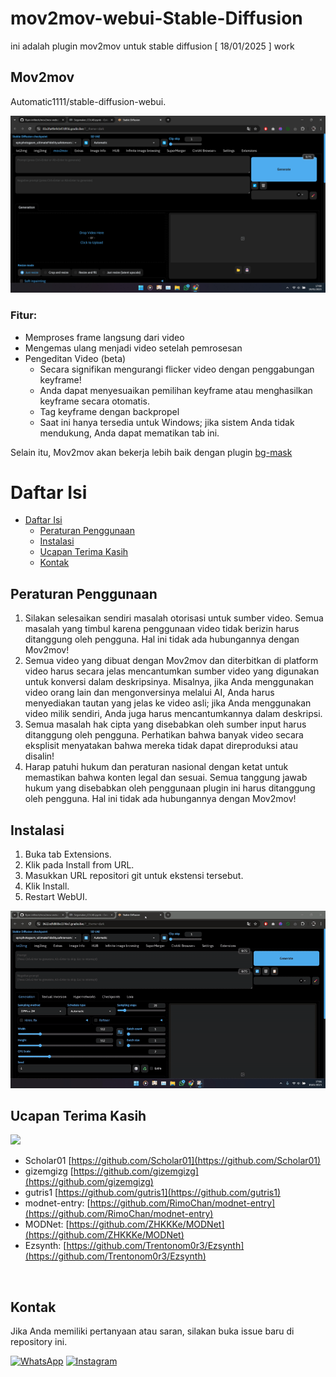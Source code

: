 # mov2mov-webui-Stable-Diffusion
ini adalah plugin mov2mov untuk stable diffusion [ 18/01/2025 ] work


## Mov2mov
Automatic1111/stable-diffusion-webui.

![img.png](./images/mov2mov.png)

### Fitur:
- Memproses frame langsung dari video
- Mengemas ulang menjadi video setelah pemrosesan
- Pengeditan Video (beta)
  - Secara signifikan mengurangi flicker video dengan penggabungan keyframe!
  - Anda dapat menyesuaikan pemilihan keyframe atau menghasilkan keyframe secara otomatis.
  - Tag keyframe dengan backpropel
  - Saat ini hanya tersedia untuk Windows; jika sistem Anda tidak mendukung, Anda dapat mematikan tab ini.

Selain itu, Mov2mov akan bekerja lebih baik dengan plugin [bg-mask](https://github.com/Scholar01/sd-webui-bg-mask) 

# Daftar Isi

- [Daftar Isi](#daftar-isi)
  - [Peraturan Penggunaan](#peraturan-penggunaan)
  - [Instalasi](#instalasi)
  - [Ucapan Terima Kasih](#ucapan-terima-kasih)
  - [Kontak](#kontak)

## Peraturan Penggunaan

1. Silakan selesaikan sendiri masalah otorisasi untuk sumber video. Semua masalah yang timbul karena penggunaan video tidak berizin harus ditanggung oleh pengguna. Hal ini tidak ada hubungannya dengan Mov2mov!
2. Semua video yang dibuat dengan Mov2mov dan diterbitkan di platform video harus secara jelas mencantumkan sumber video yang digunakan untuk konversi dalam deskripsinya. Misalnya, jika Anda menggunakan video orang lain dan mengonversinya melalui AI, Anda harus menyediakan tautan yang jelas ke video asli; jika Anda menggunakan video milik sendiri, Anda juga harus mencantumkannya dalam deskripsi.
3. Semua masalah hak cipta yang disebabkan oleh sumber input harus ditanggung oleh pengguna. Perhatikan bahwa banyak video secara eksplisit menyatakan bahwa mereka tidak dapat direproduksi atau disalin!
4. Harap patuhi hukum dan peraturan nasional dengan ketat untuk memastikan bahwa konten legal dan sesuai. Semua tanggung jawab hukum yang disebabkan oleh penggunaan plugin ini harus ditanggung oleh pengguna. Hal ini tidak ada hubungannya dengan Mov2mov!

## Instalasi

1. Buka tab Extensions.
2. Klik pada Install from URL.
3. Masukkan URL repositori git untuk ekstensi tersebut.
4. Klik Install.
5. Restart WebUI.



![](./images/mov2mov.gif)

## Ucapan Terima Kasih
![](https://media4.giphy.com/media/ZfK4cXKJTTay1Ava29/giphy.gif?cid=6c09b952odurgb7iclkvxa1km6e4zfjvvknktsjkmzqcx3oy&ep=v1_internal_gif_by_id&rid=giphy.gif&ct=g)

- Scholar01 [https://github.com/Scholar01](https://github.com/Scholar01)
- gizemgizg [https://github.com/gizemgizg](https://github.com/gizemgizg)
- gutris1 [https://github.com/gutris1](https://github.com/gutris1)
- modnet-entry: [https://github.com/RimoChan/modnet-entry](https://github.com/RimoChan/modnet-entry)
- MODNet: [https://github.com/ZHKKKe/MODNet](https://github.com/ZHKKKe/MODNet)
- Ezsynth: [https://github.com/Trentonom0r3/Ezsynth](https://github.com/Trentonom0r3/Ezsynth)

<br>

## Kontak

Jika Anda memiliki pertanyaan atau saran, silakan buka issue baru di repository ini.

[![WhatsApp](https://img.shields.io/badge/WhatsApp-25D366?style=for-the-badge&logo=whatsapp&logoColor=white)](https://wa.me/6285157517798)
[![Instagram](https://img.shields.io/badge/Instagram-E4405F?style=for-the-badge&logo=instagram&logoColor=white)](https://www.instagram.com/ryan.septiawan__/)

